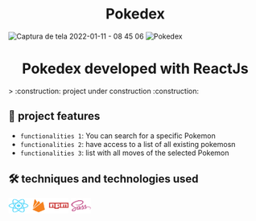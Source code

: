 <h1 align="center"> Pokedex </h1>

![Captura de tela 2022-01-11 - 08 45 06](https://user-images.githubusercontent.com/89926456/148937846-947c24c2-4436-4592-9c67-2b2a262141a6.png)
![Pokedex](https://user-images.githubusercontent.com/89926456/148776733-c888b8eb-015b-4f78-ac52-14e8895b9d15.png)

<h1 align="center">
  Pokedex developed with ReactJs
</h1>
> :construction: project under construction :construction:

## :hammer: project features

- `functionalities 1`: You can search for a specific Pokemon
- `functionalities 2`: have access to a list of all existing pokemosn
- `functionalities 3`: list with all moves of the selected Pokemon

## 🛠️  techniques and technologies used

<img align="center" alt="Flavio-React" height="30" width="40" src="https://raw.githubusercontent.com/devicons/devicon/master/icons/react/react-original.svg"><img align="center" alt="Flavio-firebase" height="30" width="40" src="https://github.com/devicons/devicon/blob/master/icons/firebase/firebase-plain.svg"><img align="center" alt="Flavio-npm" height="30" width="40" src="https://github.com/devicons/devicon/blob/master/icons/npm/npm-original-wordmark.svg">
<img align="center" alt="Flavio-scss" height="30" width="40" src="https://github.com/devicons/devicon/blob/master/icons/sass/sass-original.svg">

